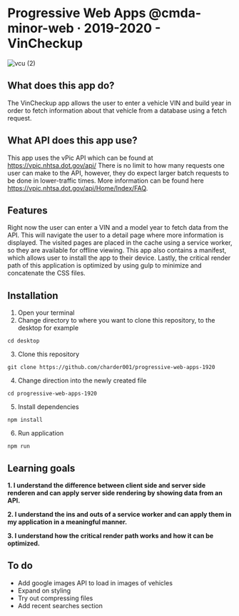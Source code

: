 # Progressive Web Apps @cmda-minor-web · 2019-2020 - VinCheckup
![vcu (2)](https://user-images.githubusercontent.com/43436118/78034052-80537400-7367-11ea-8962-ec63ba7575a2.PNG)

## What does this app do?
The VinCheckup app allows the user to enter a vehicle VIN and build year in order to fetch information about that vehicle from a database using a fetch request.

## What API does this app use?
This app uses the vPic API which can be found at https://vpic.nhtsa.dot.gov/api/
There is no limit to how many requests one user can make to the API, however, they do expect larger batch requests to be done in lower-traffic times. More information can be found here https://vpic.nhtsa.dot.gov/api/Home/Index/FAQ.

## Features
Right now the user can enter a VIN and a model year to fetch data from the API. This will navigate the user to a detail page where more information is displayed. The visited pages are placed in the cache using a service worker, so they are available for offline viewing. This app also contains a manifest, which allows user to install the app to their device. Lastly, the critical render path of this application is optimized by using gulp to minimize and concatenate the CSS files.

## Installation
1. Open your terminal
2. Change directory to where you want to clone this repository, to the desktop for example

`cd desktop` 

3. Clone this repository

`git clone https://github.com/charder001/progressive-web-apps-1920`

4. Change direction into the newly created file

`cd progressive-web-apps-1920`

5. Install dependencies

`npm install`

6. Run application

`npm run`

## Learning goals
**1. I understand the difference between client side and server side renderen and can apply server side rendering by showing data from an API.**

**2. I understand the ins and outs of a service worker and can apply them in my application in a meaningful manner.**

**3. I understand how the critical render path works and how it can be optimized.**

## To do
* Add google images API to load in images of vehicles
* Expand on styling
* Try out compressing files
* Add recent searches section


<!-- Add a link to your live demo in Github Pages 🌐-->

<!-- ☝️ replace this description with a description of your own work -->

<!-- Add a nice image here at the end of the week, showing off your shiny frontend 📸 -->

<!-- Maybe a table of contents here? 📚 -->

<!-- How about a section that describes how to install this project? 🤓 -->

<!-- ...but how does one use this project? What are its features 🤔 -->

<!-- What external data source is featured in your project and what are its properties 🌠 -->

<!-- Maybe a checklist of done stuff and stuff still on your wishlist? ✅ -->

<!-- How about a license here? 📜 (or is it a licence?) 🤷 -->

